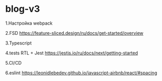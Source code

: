 # blog-v3

1.Настройка webpack

2.FSD https://feature-sliced.design/ru/docs/get-started/overview

3.Typescript

4.tests RTL + Jest https://jestjs.io/ru/docs/next/getting-started

5.CI/CD

6.eslint https://leonidlebedev.github.io/javascript-airbnb/react/#spacing

